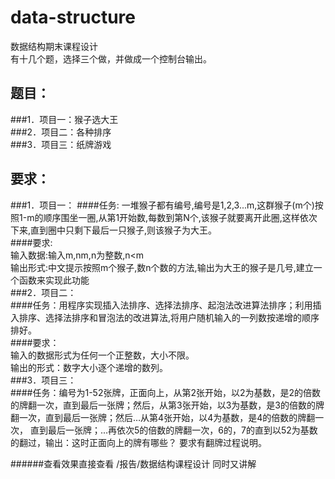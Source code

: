 # data-structure
数据结构期末课程设计  
有十几个题，选择三个做，并做成一个控制台输出。
## 题目：
###1．项目一：猴子选大王  
###2．项目二：各种排序  
###3．项目三：纸牌游戏  

## 要求：
###1．项目一：
         ####任务:
              一堆猴子都有编号,编号是1,2,3...m,这群猴子(m个)按照1-m的顺序围坐一圈,从第1开始数,每数到第N个,该猴子就要离开此圈,这样依次下来,直到圈中只剩下最后一只猴子,则该猴子为大王。  
         ####要求:  
              输入数据:输入m,nm,n为整数,n<m  
              输出形式:中文提示按照m个猴子,数n个数的方法,输出为大王的猴子是几号,建立一个函数来实现此功能  
###2．项目二：  
     ####任务：用程序实现插入法排序、选择法排序、起泡法改进算法排序；利用插入排序、选择法排序和冒泡法的改进算法,将用户随机输入的一列数按递增的顺序排好。  
          ####要求：  
            输入的数据形式为任何一个正整数，大小不限。  
            输出的形式：数字大小逐个递增的数列。  
###3．项目三：  
      ####任务：编号为1-52张牌，正面向上，从第2张开始，以2为基数，是2的倍数的牌翻一次，直到最后一张牌；然后，从第3张开始，以3为基数，是3的倍数的牌翻一次，直到最后一张牌；然后…从第4张开始，以4为基数，是4的倍数的牌翻一次， 直到最后一张牌；...再依次5的倍数的牌翻一次，6的，7的直到以52为基数的翻过，输出：这时正面向上的牌有哪些？ 要求有翻牌过程说明。  

######查看效果直接查看 /报告/数据结构课程设计 同时又讲解  

